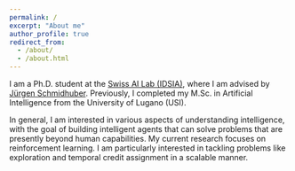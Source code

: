 ```yaml
---
permalink: /
excerpt: "About me"
author_profile: true
redirect_from: 
  - /about/
  - /about.html
---
```


I am a Ph.D. student at the [Swiss AI Lab (IDSIA)](https://www.idsia.ch), where I am advised by [Jürgen Schmidhuber](https://people.idsia.ch//~juergen/). 
Previously, I completed my M.Sc. in Artificial Intelligence from the University of Lugano (USI).

In general, I am interested in various aspects of understanding intelligence, with the goal of building intelligent agents that can solve problems that are presently beyond human capabilities.
My current research focuses on reinforcement learning. 
I am particularly interested in tackling problems like exploration and temporal credit assignment in a scalable manner. 
